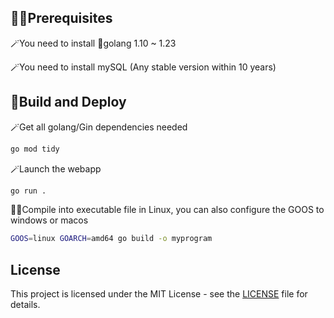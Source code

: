 ## 🧙‍♂️Prerequisites

🪄You need to install 🦫golang 1.10 ~ 1.23

🪄You need to install mySQL (Any stable version within 10 years)

## 🧌Build and Deploy

🪄Get all golang/Gin dependencies needed
```bash
go mod tidy
```

🪄Launch the webapp
```bash
go run .
```

🧚‍♀️Compile into executable file in Linux, you can also configure the GOOS to windows or macos
```bash
GOOS=linux GOARCH=amd64 go build -o myprogram
```

## License

This project is licensed under the MIT License - see the [LICENSE](LICENSE) file for details.

